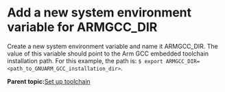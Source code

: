 # Add a new system environment variable for ARMGCC\_DIR 

Create a new system environment variable and name it ARMGCC\_DIR. The value of this variable should point to the Arm GCC embedded toolchain installation path. For this example, the path is: `$ export ARMGCC_DIR=<path_to_GNUARM_GCC_installation_dir>`.

**Parent topic:**[Set up toolchain](../topics/set_up_toolchain_0.md)

